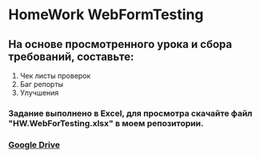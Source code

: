 # HomeWork WebFormTesting

## На основе просмотренного урока и сбора требований, составьте:
1. Чек листы проверок
2. Баг репорты
3. Улучшения

### Задание выполнено в Excel, для просмотра скачайте файл "HW.WebForTesting.xlsx" в моем репозитории.
### <a href="https://docs.google.com/spreadsheets/d/1ab2IERvaxkJjbnoSZP4-ZXJCYzcFsGFA/edit#gid=589115550">Google Drive</a>

